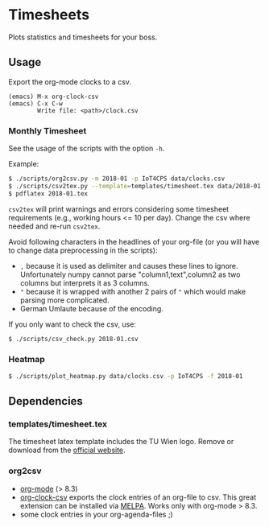 Timesheets
==========

Plots statistics and timesheets for your boss.


Usage
--------------------------

Export the org-mode clocks to a csv.

```
(emacs) M-x org-clock-csv
(emacs) C-x C-w
        Write file: <path>/clock.csv
```

### Monthly Timesheet

See the usage of the scripts with the option `-h`.

Example:

```bash
$ ./scripts/org2csv.py -m 2018-01 -p IoT4CPS data/clocks.csv
$ ./scripts/csv2tex.py --template=templates/timesheet.tex data/2018-01.csv
$ pdflatex 2018-01.tex
```

`csv2tex` will print warnings and errors considering some timesheet
requirements (e.g., working hours <= 10 per day). Change the csv where needed
and re-run `csv2tex`.

Avoid following characters in the headlines of your org-file (or you will have
to change data preprocessing in the scripts):
* `,` because it is used as delimiter and causes these lines to
  ignore. Unfortunately numpy cannot parse "column1,text",column2 as two
  columns but interprets it as 3 columns.
* `"` because it is wrapped with another 2 pairs of `"` which would make
  parsing more complicated.
* German Umlaute because of the encoding.

If you only want to check the csv, use:
```bash
$ ./scripts/csv_check.py 2018-01.csv
```

### Heatmap

```bash
$ ./scripts/plot_heatmap.py data/clocks.csv -p IoT4CPS -f 2018-01
```


Dependencies
------------

### templates/timesheet.tex

The timesheet latex template includes the TU Wien logo. Remove or download from
the
[official website](https://www.tuwien.ac.at/en/services/public_relations_office/publishing_web_print/corporate_design/tu_logo/).

### org2csv

* [org-mode](http://orgmode.org/) (> 8.3)
* [org-clock-csv](https://github.com/atheriel/org-clock-csv) exports the clock
  entries of an org-file to csv. This great extension can be installed via
  [MELPA](https://melpa.org/#/getting-started). Works only with org-mode > 8.3.
* some clock entries in your org-agenda-files ;)
